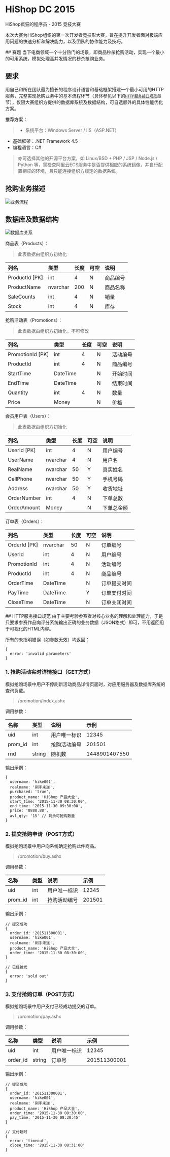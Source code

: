 # HiShop DC 2015
HiShop疯狂的程序员 - 2015 竞技大赛

本次大赛为HiShop组织的第一次开发者竞技形大赛，旨在提升开发者面对极端应用问题的快速分析和解决能力，以及团队的协作能力及技巧。

<a name="赛题" />
## 赛题
当下电商领域一个十分热门的场景，即商品秒杀抢购活动，实现一个最小的可用系统，模拟处理高并发情况的秒杀抢购业务。

## 要求
用自己和所在团队最为擅长的程序设计语言和基础框架搭建一个最小可用的HTTP服务，完整实现抢购业务中的基本流程环节（具体参见以下的[`HTTP服务接口规范`](#HTTP服务接口规范)章节），仅限大赛组织方提供的数据库系统及数据结构，可自选额外的具体性能优化方案。

推荐方案：
> * 系统平台：Windows Server / IIS（ASP.NET）
* 基础框架：.NET Framework 4.5
* 编程语言：C#

> 亦可选择其他的开源平台方案，如 Linux/BSD + PHP / JSP / Node.js / Python 等，需检查阿里云ECS服务中是否提供相应的系统镜像，并自行配置相应的环境，且只能连接组织方规定的数据系统。

## 抢购业务描述
![业务流程](http://him.hishop.com.cn/hishopdc2015/cg.png)

## 数据库及数据结构
![数据库关系](http://him.hishop.com.cn/hishopdc2015/ds.png)

商品表（Products）：
> 此表数据由组织方初始化

| 列名              | 类型      | 长度  | 可空  | 说明                |
| :---------------- | :-------- | :---- | :---- | :------------------ |
| ProductId [PK]    | int       | 4     | N     | 商品编号            |
| ProductName       | nvarchar  | 200   | N     | 商品名称            |
| SaleCounts        | int       | 4     | N     | 销量                |
| Stock             | int       | 4     | N     | 库存                |

抢购活动表（Promotions）：
> 此表数据由组织方初始化，不可修改

| 列名              | 类型      | 长度  | 可空  | 说明                |
| :---------------- | :-------- | :---- | :---- | :------------------ |
| PromotionId [PK]  | int       | 4     | N     | 活动编号            |
| ProductId         | int       | 4     | N     | 商品编号            |
| StartTime         | DateTime  |       | N     | 开始时间            |
| EndTime           | DateTime  |       | N     | 结束时间            |
| Quantity          | int       | 4     | N     | 数量                |
| Price             | Money     |       | N     | 价格                |

会员用户表（Users）：
> 此表数据由组织方初始化

| 列名              | 类型      | 长度  | 可空  | 说明                |
| :---------------- | :-------- | :---- | :---- | :------------------ |
| UserId [PK]       | int       | 4     | N     | 用户编号            |
| UserName          | nvarchar  | 4     | N     | 用户名              |
| RealName          | nvarchar  | 50    | Y     | 真实姓名            |
| CellPhone         | nvarchar  | 50    | Y     | 手机号码            |
| Address           | nvarchar  | 50    | Y     | 收货地址            |
| OrderNumber       | int       | 4     | N     | 下单总数            |
| OrderAmount       | Money     |       | N     | 下单总金额          |

订单表（Orders）：

| 列名              | 类型      | 长度  | 可空  | 说明                |
| :---------------- | :-------- | :---- | :---- | :------------------ |
| OrderId [PK]      | nvarchar  | 50    | N     | 订单编号            |
| UserId            | int       | 4     | N     | 用户编号            |
| PromotionId       | int       | 4     | N     | 活动编号            |
| ProductId         | int       | 4     | N     | 商品编号            |
| OrderTime         | DateTime  |       | N     | 订单提交时间        |
| PayTime           | DateTime  |       | Y     | 订单支付时间        |
| CloseTime         | DateTime  |       | N     | 订单关闭时间        |

<a name="HTTP服务接口规范" />
## HTTP服务接口规范
由于主要考验参赛者对核心业务的理解和处理能力，于是只要求参赛作品向评分系统输出正确的业务数据（JSON格式）即可，不用返回用于可视化的HTML内容。

所有的未指明错误（如参数无效）均返回：
```
{
  error: 'invalid parameters'
}
```

### 1. 抢购活动实时详情接口（GET方式）
模拟抢购场景中用户不停刷新活动商品详情页面时，对应用服务器及数据库系统的查询负载。

> /promotion/index.ashx

调用参数：

| 名称        | 类型        | 说明          | 示例                    |
| :---------- | :---------- | :------------ | :---------------------- |
| uid         | int         | 用户唯一标识  | 12345                   |
| prom_id     | int         | 抢购活动编号  | 201501                  |
| rnd         | string      | 随机数        | 1448901407550           |

输出示例：
```
{
  username: 'hike001',
  realname: '剁手未遂',
  purchased: 'true',
  product_name: 'HiShop 产品大全',
  start_time: '2015-11-30 08:30:00',
  end_time: '2015-11-30 09:30:00',
  price: '8888.88',
  avl_qty: '15' // 剩余可抢购数量
}
```

### 2. 提交抢购申请（POST方式）
模拟抢购场景中用户向系统确定抢购此件商品。

> /promotion/buy.ashx

调用参数：

| 名称        | 类型        | 说明          | 示例                    |
| :---------- | :---------- | :------------ | :---------------------- |
| uid         | int         | 用户唯一标识  | 12345                   |
| prom_id     | int         | 抢购活动编号  | 201501                  |

输出示例：
```
// 提交成功
{
  order_id: '201511300001',
  username: 'hike001',
  realname: '剁手未遂',
  product_name: 'HiShop 产品大全',
  order_time: '2015-11-30 08:30:00',
}

// 已经抢光
{
  error: 'sold out'
}
```

### 3. 支付抢购订单（POST方式）
模拟抢购场景中用户支付已经成功提交的订单。

> /promotion/pay.ashx

调用参数：

| 名称        | 类型        | 说明          | 示例                    |
| :---------- | :---------- | :------------ | :---------------------- |
| uid         | int         | 用户唯一标识  | 12345                   |
| order_id    | string      | 订单号        | 201511300001            |

输出示例：
```
// 提交成功
{
  order_id: '201511300001',
  username: 'hike001',
  realname: '剁手未遂',
  product_name: 'HiShop 产品大全',
  order_time: '2015-11-30 08:30:00',
  pay_time: '2015-11-30 08:30:45'
}

// 支付超时
{
  error: 'timeout',
  close_time: '2015-11-30 08:31:00'
}
```

